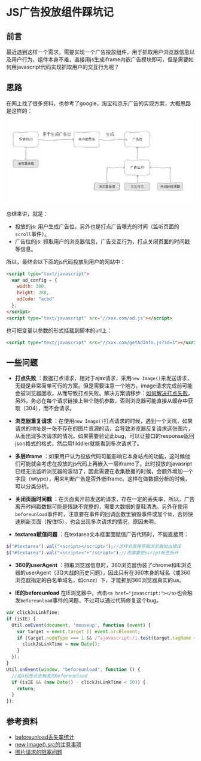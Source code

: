 # JS广告投放组件踩坑记

## 前言
最近遇到这样一个需求，需要实现一个广告投放组件，用于抓取用户浏览器信息以及用户行为，组件本身不难，直接用js生成iframe内嵌广告模块即可，但是需要如何用javascript代码实现抓取用户的交互行为呢？

## 思路
在网上找了很多资料，也参考了google，淘宝和京东广告的实现方案，大概思路是这样的：  

![](./img/jsad-1.png)

总结来讲，就是：  
* 投放的js: 用户生成广告位，另外也是打点广告曝光的时间（监听页面的`scroll`事件）。
* 广告位的js: 抓取用户的浏览器信息，广告交互行为，打点关闭页面的时间戳等信息。  

所以，最终会以下面的js代码投放到用户的网站中：

```html
<script type="text/javascript">
  var ad_config = {
    width: 300,
    height: 280,
    adCode: "acbd"
  };
</script>
<script type="text/javascript" src="//xxx.com/ad.js"></script>
```

也可把变量以参数的形式挂载到脚本的url上：

```html
<script type="text/javascript" src="//xxx.com/getAdInfo.js?id=1"></script>
```

## 一些问题

* **打点失败** ：数据打点请求，相对于ajax请求，采用`new Image()`来发送请求，无疑是非常简单可行的方案。但是需要注意一个地方，image请求完成前可能会被浏览器回收，从而导致打点失败。解决方案请移步：[如何解决打点失败](http://www.cnblogs.com/xd502djj/p/3291064.html)。另外，务必在每个请求链接上带个随机参数，否则浏览器可能直接从缓存中获取（304），而不会请求。

* **浏览器重复请求** ：在使用`new Image()`打点请求的时候，遇到一个天坑，如果请求的地址是一张不存在的图片资源的话，会导致浏览器反复请求这张图片，从而出现多次请求的情况。如果需要验证此bug，可以让接口的response返回json格式的格式，然后用filddler就能看到多次请求了。

* **多层iframe** ：如果用户认为投放代码可能影响它本身站点的功能，这时候他们可能就会考虑在投放的js代码上再嵌入一层iframe了。此时投放的javasript已经无法监听浏览器的滚动了，因此需要在收集数据的时候，会额外增加一个字段（wtype），用来判断广告是否外嵌iframe。这样在做数据分析的时候，可以分类分析。

* **关闭页面时间戳** ：在页面离开前发送的请求，存在一定的丢失率，所以，广告离开时间戳数据可能是残缺不完整的，需要大数据的童鞋清洗。另外在使用`beforeunload`事件时，注意要在事件的回调函数里销毁事件或加个`锁`，否则快速刷新页面（按住f5），也会出现多次请求的情况，原因未明。

* **textarea赋值问题** ：在textarea文本框里面赋值广告代码时，不能直接用：
```js
$("#textarea").val("<script></script>");//这样会直接导致浏览器抛出错误
$("#textarea").val("<script><"+"/script>");//而需要把script标签拆开
```

* **360的userAgent** ：抓取浏览器信息时，360浏览器伪装了chrome和IE浏览器的userAgent（3Q大战的历史问题），因此只有在360本身的域名（或360浏览器指定的白名单域名，如cnzz）下，才能抓到360浏览器真实的ua。

* **IE的beforeunload** 在IE浏览器中，点击`<a href="javascript:"></a>`也会触发`beforeunload`事件的问题，不过可以通过代码修复这个bug。

```js
var clickJsLinkTime;
if (isIE) {
  Util.onEvent(document, 'mouseup', function (event) {
    var target = event.target || event.srcElement;
    if (target.nodeType === 1 && /^ajavascript:/i.test(target.tagName + target.href)) {
      clickJsLinkTime = new Date();
    }
  });
}
Util.onEvent(window, "beforeunload", function () {
  //由a标签点击触发的beforeunload
  if (isIE && (new Date() - clickJsLinkTime < 50)) {
    return;
  }
});
```

## 参考资料
* [beforeunload丢失率统计](http://ued.taobao.org/blog/2012/11/beforeunload丢失率统计/)
* [new Image().src的注意事项](http://www.cnblogs.com/xd502djj/p/3291064.html)
* [图片请求的阻塞问题](http://www.zhixing123.cn/php/26770.html)
